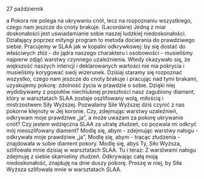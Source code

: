27 październik

a
Pokora nie polega na ukrywaniu cnót, lecz na rozpoznaniu wszystkiego, czego nam jeszcze do cnoty brakuje.
(Lacordaire)
 Jedną z miar doskonałości jest uświadamianie sobie naszej ludzkiej niedoskonałości. Działający poprzez mityngi program to metoda docierania do prawdziwego siebie. Pracujemy w SLAA jak w kopalni odkrywkowej: by się dostać do właściwych złóż - do jądra naszego charakteru i osobowości - musieliśmy najpierw zdjąć warstwy czynnego uzależnienia. Wtedy okazywało się, że większość naszych intencji i deklarowanych wartości nie ma pokrycia i musieliśmy korygować swój wizerunek. Dzisiaj staramy się rozpoznać wszystko, czego nam jeszcze do cnoty brakuje i pracując nad tymi brakami, uzyskujemy pokorę: zdolność życia w prawdzie o sobie. Dzięki niej wydobywamy z popiołów niechlubnej przeszłości nasz zagubiony diament, który w warsztatach SLAA zostaje oszlifowany wolą, miłością i mistrzostwem Siły Wyższej. Pozwalamy Sile Wyższej dziś czynić z nas pokorne klejnoty w Jej koronie.
 Czy, zdejmując warstwy uzależnień, odkrywam moje prawdziwe „ja”, a może uważam za pokorę ukrywanie cnót? Czy jestem wdzięczna SLAA za utratę złudzeń, co pozwala mi odkryć mój nieoszlifowany diament?
 Modlę się, abym - zdejmując warstwy nałogu - odkrywała moje prawdziwe „ja”. Modlę się, abym - tracąc złudzenia - znajdowała w sobie diament pokory. Modlę się, abyś Ty, Siło Wyższa, szlifowała mnie dzisiaj w warsztatach SLAA.
 Tu i teraz: Z warstwami nałogu zdejmuję z siebie skamieliny złudzeń. Odkrywając całą moją niedoskonałość, znajduję na dnie duszy pokorę. Proszę w niej, by Siła Wyższa szlifowała mnie w warsztatach SLAA.
